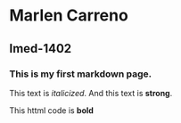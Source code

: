 # Marlen Carreno

## Imed-1402

### This is my first markdown page.
This text is *italicized*. And this text is **strong**.

This httml code is <strong> bold </strong>
